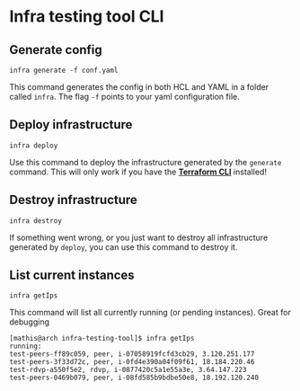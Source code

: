 # Infra testing tool CLI

## Generate config

`infra generate -f conf.yaml`

This command generates the config in both HCL and YAML in a folder called `infra`. The flag `-f` points to your yaml configuration file.

## Deploy infrastructure
`infra deploy`

Use this command to deploy the infrastructure generated by the `generate` command. This will only work if you have the [**Terraform CLI**](https://www.terraform.io/downloads.html) installed!

## Destroy infrastructure
`infra destroy`

If something went wrong, or you just want to destroy all infrastructure generated by `deploy`, you can use this command to destroy it.

## List current instances

`infra getIps`

This command will list all currently running (or pending instances). Great for debugging
```
[mathis@arch infra-testing-tool]$ infra getIps
running:
test-peers-ff89c059, peer, i-07058919fcfd3cb29, 3.120.251.177
test-peers-3f33d72c, peer, i-0fd4e390a04f09f61, 18.184.220.46
test-rdvp-a550f5e2, rdvp, i-0877420c5a1e55a3e, 3.64.147.223
test-peers-0469b079, peer, i-08fd585b9bdbe50e8, 18.192.120.240
```


